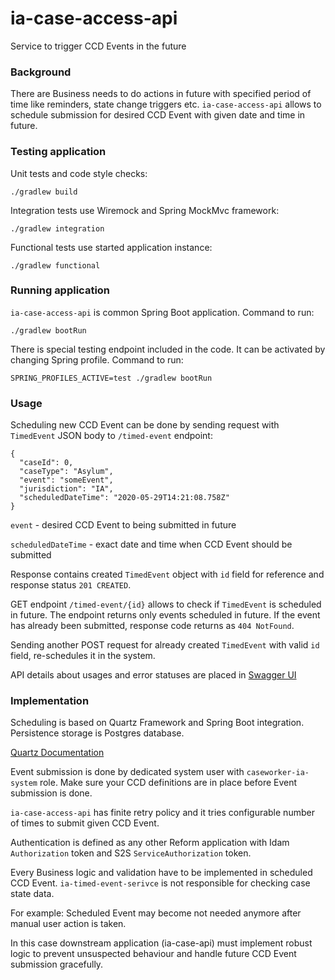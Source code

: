 # ia-case-access-api
Service to trigger CCD Events in the future

### Background
There are Business needs to do actions in future with specified period of time like reminders, state change triggers etc.
`ia-case-access-api` allows to schedule submission for desired CCD Event with given date and time in future.

### Testing application
Unit tests and code style checks:
```
./gradlew build
```

Integration tests use Wiremock and Spring MockMvc framework:
```
./gradlew integration
```

Functional tests use started application instance:
```
./gradlew functional
```

### Running application

`ia-case-access-api` is common Spring Boot application. Command to run:
```
./gradlew bootRun
```

There is special testing endpoint included in the code. It can be activated by changing Spring profile. Command to run:
```
SPRING_PROFILES_ACTIVE=test ./gradlew bootRun
```


### Usage

Scheduling new CCD Event can be done by sending request with `TimedEvent` JSON body to `/timed-event` endpoint:
```
{
  "caseId": 0,
  "caseType": "Asylum",
  "event": "someEvent",
  "jurisdiction": "IA",
  "scheduledDateTime": "2020-05-29T14:21:08.758Z"
}
```

`event` - desired CCD Event to being submitted in future

`scheduledDateTime` - exact date and time when CCD Event should be submitted

Response contains created `TimedEvent` object with `id` field for reference and response status `201 CREATED`.

GET endpoint `/timed-event/{id}` allows to check if `TimedEvent` is scheduled in future. The endpoint returns only events scheduled in future. If the event has already been submitted, response code returns as `404 NotFound`.

Sending another POST request for already created `TimedEvent` with valid `id` field, re-schedules it in the system.

API details about usages and error statuses are placed in [Swagger UI](http://ia-case-access-api-aat.service.core-compute-aat.internal/swagger-ui.html)

### Implementation

Scheduling is based on Quartz Framework and Spring Boot integration. Persistence storage is Postgres database.

[Quartz Documentation](http://www.quartz-scheduler.org/documentation/)

Event submission is done by dedicated system user with `caseworker-ia-system` role. Make sure your CCD definitions are in place before Event submission is done.

`ia-case-access-api` has finite retry policy and it tries configurable number of times to submit given CCD Event.

Authentication is defined as any other Reform application with Idam `Authorization` token and S2S `ServiceAuthorization` token.

Every Business logic and validation have to be implemented in scheduled CCD Event. `ia-timed-event-serivce` is not responsible for checking case state data.

For example: Scheduled Event may become not needed anymore after manual user action is taken.

In this case downstream application (ia-case-api) must implement robust logic to prevent unsuspected behaviour and handle future CCD Event submission gracefully.
